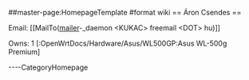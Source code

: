 \#\#master-page:HomepageTemplate \#format wiki == Áron Csendes ==

Email: \[\[MailTo([mailer]()-\_daemon &lt;KUKAC&gt; freemail &lt;DOT&gt;
hu)\]\]

Owns: 1 \[:OpenWrtDocs/Hardware/Asus/WL500GP:Asus WL-500g Premium\]

----CategoryHomepage
